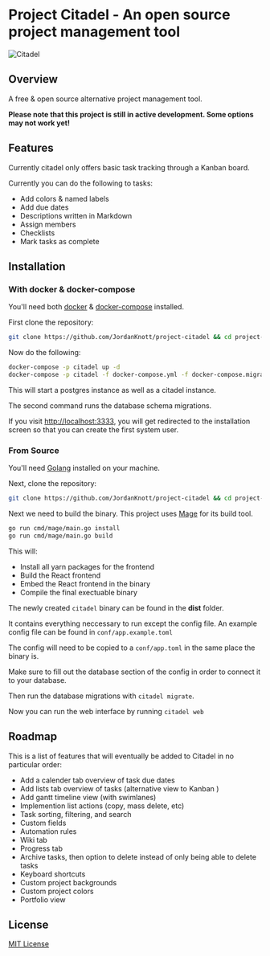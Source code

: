 # Project Citadel - An open source project management tool

![Citadel](https://github.com/jordanknott/project-citadel/raw/master/.github/citadel_preview.png)

## Overview

A free & open source alternative project management tool.

**Please note that this project is still in active development. Some options may not work yet!**
## Features

Currently citadel only offers basic task tracking through a Kanban board.

Currently you can do the following to tasks:

- Add colors & named labels
- Add due dates
- Descriptions written in Markdown
- Assign members
- Checklists
- Mark tasks as complete

## Installation

### With docker & docker-compose

You'll need both [docker](https://www.docker.com/) & [docker-compose](https://docs.docker.com/compose/install/) installed.

First clone the repository:

``` bash
git clone https://github.com/JordanKnott/project-citadel && cd project-citadel
```

Now do the following:

``` bash
docker-compose -p citadel up -d
docker-compose -p citadel -f docker-compose.yml -f docker-compose.migrate.yml run --rm migrate
```

This will start a postgres instance as well as a citadel instance.

The second command runs the database schema migrations.

If you visit [http://localhost:3333](http://localhost:3333), you will get redirected to the installation
screen so that you can create the first system user.

### From Source

You'll need [Golang](https://golang.org/dl/) installed on your machine.

Next, clone the repository:

``` bash
git clone https://github.com/JordanKnott/project-citadel && cd project-citadel
```

Next we need to build the binary. This project uses [Mage](https://magefile.org/) for its build tool.

``` bash
go run cmd/mage/main.go install
go run cmd/mage/main.go build
```

This will:

- Install all yarn packages for the frontend
- Build the React frontend
- Embed the React frontend in the binary
- Compile the final exectuable binary

The newly created `citadel` binary can be found in the __dist__ folder.

It contains everything neccessary to run except the config file. An example config file can be found in `conf/app.example.toml`

The config will need to be copied to a `conf/app.toml` in the same place the binary is.

Make sure to fill out the database section of the config in order to connect it to your database.

Then run the database migrations with `citadel migrate`.

Now you can run the web interface by running `citadel web`

## Roadmap

This is a list of features that will eventually be added to Citadel in no particular order:

- Add a calender tab overview of task due dates
- Add lists tab overview of tasks (alternative view to Kanban )
- Add gantt timeline view (with swimlanes)
- Implemention list actions (copy, mass delete, etc)
- Task sorting, filtering, and search
- Custom fields
- Automation rules
- Wiki tab
- Progress tab
- Archive tasks, then option to delete instead of only being able to delete tasks
- Keyboard shortcuts
- Custom project backgrounds
- Custom project colors
- Portfolio view

## License

[MIT License](LICENSE)


